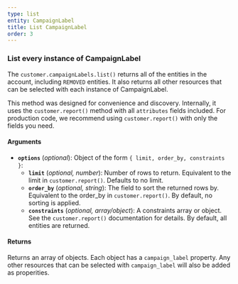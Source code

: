 ```yaml
---
type: list
entity: CampaignLabel
title: List CampaignLabel
order: 3
---
```


### List every instance of CampaignLabel

The `customer.campaignLabels.list()` returns all of the entities in the account, including `REMOVED` entities. It also returns all other resources that can be selected with each instance of CampaignLabel.

This method was designed for convenience and discovery. Internally, it uses the `customer.report()` method with all `attributes` fields included. For production code, we recommend using `customer.report()` with only the fields you need.

#### Arguments

- **`options`** (_optional_): Object of the form `{ limit, order_by, constraints }`:
  - **`limit`** (_optional, number_): Number of rows to return. Equivalent to the limit in `customer.report()`. Defaults to no limit.
  - **`order_by`** (_optional, string_): The field to sort the returned rows by. Equivalent to the order_by in `customer.report()`. By default, no sorting is applied.
  - **`constraints`** (_optional, array/object_): A constraints array or object. See the `customer.report()` documentation for details. By default, all entities are returned.

#### Returns

Returns an array of objects.
Each object has a `campaign_label` property. Any other resources that can be selected with `campaign_label` will also be added as properities.
